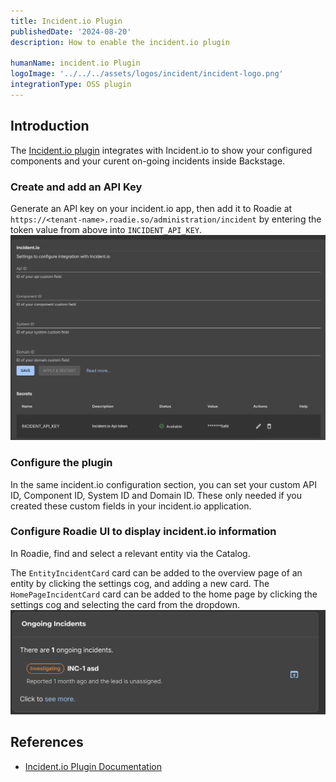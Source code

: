 ```yaml
---
title: Incident.io Plugin
publishedDate: '2024-08-20'
description: How to enable the incident.io plugin

humanName: incident.io Plugin
logoImage: '../../../assets/logos/incident/incident-logo.png'
integrationType: OSS plugin
---
```


## Introduction

The [Incident.io plugin](https://www.npmjs.com/package/@incident-io/backstage) integrates with Incident.io to show your configured components and your curent on-going incidents inside Backstage.

### Create and add an API Key

Generate an API key on your incident.io app, then add it to Roadie at `https://<tenant-name>.roadie.so/administration/incident` by entering the token value from above into `INCIDENT_API_KEY`.
![incident.io configuration page](incident-config-page.png)

### Configure the plugin

In the same incident.io configuration section, you can set your custom API ID, Component ID, System ID and Domain ID. These only needed if you created these custom fields in your incident.io application.

### Configure Roadie UI to display incident.io information

In Roadie, find and select a relevant entity via the Catalog.

The `EntityIncidentCard` card can be added to the overview page of an entity by clicking the settings cog, and adding a new card.
The `HomePageIncidentCard` card can be added to the home page by clicking the settings cog and selecting the card from the dropdown.
![Incident.io homepage card](homepage-incident-card.png)

## References

- [Incident.io Plugin Documentation](https://www.npmjs.com/package/@incident-io/backstage)
